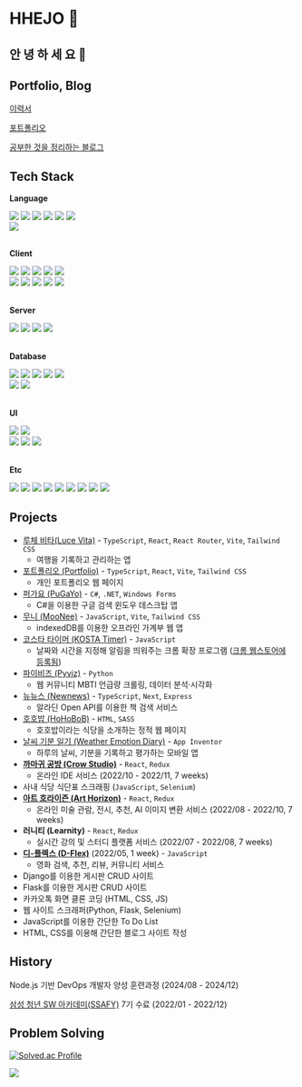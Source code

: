 # HHEJO 🥺

## 안 녕 하 세 요 👋

## Portfolio, Blog

[이력서](https://sable-exhaust-9f0.notion.site/479338ef915044d88328b7a65198bab7)

[포트폴리오](https://hhejo.github.io/portfolio)

[공부한 것을 정리하는 블로그](https://hhejo.github.io)

## Tech Stack

**Language**
<div>
  <img src="https://img.shields.io/badge/javascript-F7DF1E?style=for-the-badge&logo=javascript&logoColor=black">
  <img src="https://img.shields.io/badge/typescript-3178C6?style=for-the-badge&logo=typescript&logoColor=white">
  <img src="https://img.shields.io/badge/python-3776AB?style=for-the-badge&logo=python&logoColor=white">
  <img src="https://img.shields.io/badge/c%23-68217A?style=for-the-badge&logo=csharp&logoColor=white">
  <img src="https://img.shields.io/badge/c-A8B9CC?style=for-the-badge&logo=c&logoColor=black">
  <img src="https://img.shields.io/badge/c++-00599C?style=for-the-badge&logo=c%2B%2B&logoColor=white">
  <br />
  <img src="https://img.shields.io/badge/Rust-000000?style=flat-square&logo=rust&logoColor=white">
</div>
<br />

**Client**
<div>
  <img src="https://img.shields.io/badge/html5-E34F26?style=for-the-badge&logo=html5&logoColor=white">
  <img src="https://img.shields.io/badge/css3-1572B6?style=for-the-badge&logo=css3&logoColor=white">
  <img src="https://img.shields.io/badge/react-61DAFB?style=for-the-badge&logo=react&logoColor=black">
  <img src="https://img.shields.io/badge/next-000000?style=for-the-badge&logo=next.js&logoColor=white">
  <img src="https://img.shields.io/badge/vue-4FC08D?style=for-the-badge&logo=vue.js&logoColor=white">
  <br />
  <img src="https://img.shields.io/badge/redux-764ABC?style=for-the-badge&logo=redux&logoColor=white">
  <img src="https://img.shields.io/badge/zustand-000000?style=for-the-badge&logo=zustand&logoColor=white">
<!--   <img src="https://img.shields.io/badge/tanstack query-FF4154?style=for-the-badge&logo=react-query&logoColor=white"> -->
  <img src="https://img.shields.io/badge/react router-CA4245?style=for-the-badge&logo=react-router&logoColor=white">
<!--   <img src="https://img.shields.io/badge/immer-83C742?style=for-the-badge&logo=immer&logoColor=white"> -->
  <img src="https://img.shields.io/badge/vite-646CFF?style=for-the-badge&logo=vite&logoColor=white">
  <img src="https://img.shields.io/badge/webpack-8DD6F9?style=for-the-badge&logo=webpack&logoColor=black">
  <!-- Windows Forms 512BD4 -->
</div>
<br />

**Server**
<div>
  <img src="https://img.shields.io/badge/node-339933?style=for-the-badge&logo=node.js&logoColor=white">
  <img src="https://img.shields.io/badge/express-000000?style=for-the-badge&logo=express&logoColor=white">
  <img src="https://img.shields.io/badge/django-092E20?style=for-the-badge&logo=django&logoColor=white">
  <img src="https://img.shields.io/badge/flask-000000?style=for-the-badge&logo=flask&logoColor=white">
  <br />
<!--   <img src="https://img.shields.io/badge/ASP .NET-512BD4?style=flat-square&logo=asp&logoColor=white"> -->
<!--   <img src="https://img.shields.io/badge/fastapi-009688?style=flat-square&logo=fastapi&logoColor=white"> -->
  <!-- JWT 000000 -->
  <!-- OAuth 3C7DD9 -->
  <!-- Passport.js 34E27A -->
</div>
<br />

**Database**
<div>
  <img src="https://img.shields.io/badge/mongodb-47A248?style=for-the-badge&logo=mongodb&logoColor=white">
  <img src="https://img.shields.io/badge/mysql-4479A1?style=for-the-badge&logo=mysql&logoColor=white">
  <img src="https://img.shields.io/badge/sqlite-003B57?style=for-the-badge&logo=sqlite&logoColor=white">
  <img src="https://img.shields.io/badge/supabase-3ECF8E?style=for-the-badge&logo=supabase&logoColor=white">
  <img src="https://img.shields.io/badge/firebase-FFCA28?style=for-the-badge&logo=firebase&logoColor=white">
<!--   <img src="https://img.shields.io/badge/firebase-FFA611?style=for-the-badge&logo=firebase&logoColor=white"> -->
<!--   <img src="https://img.shields.io/badge/firebase-F5820D?style=for-the-badge&logo=firebase&logoColor=white"> -->
  <br />
  <img src="https://img.shields.io/badge/sequelize-52B0E7?style=flat-square&logo=sequelize&logoColor=white">
  <img src="https://img.shields.io/badge/mongoose-880000?style=flat-square&logo=mongoose&logoColor=white">
</div>
<br />

**UI**
<div>
  <img src="https://img.shields.io/badge/tailwindcss-06B6D4?style=for-the-badge&logo=tailwindcss&logoColor=white">
  <img src="https://img.shields.io/badge/sass-CC6699?style=for-the-badge&logo=sass&logoColor=white">
<!--   <img src="https://img.shields.io/badge/storybook-FF4785?style=for-the-badge&logo=storybook&logoColor=black"> -->
  <br />
  <img src="https://img.shields.io/badge/styled components-DB7093?style=flat-square&logo=styled-components&logoColor=white">
  <img src="https://img.shields.io/badge/bootstrap-7952B3?style=flat-square&logo=bootstrap&logoColor=white">
  <img src="https://img.shields.io/badge/mui-007FFF?style=flat-square&logo=mui&logoColor=white">
</div>
<br />

**Etc**

<div>
  <img src="https://img.shields.io/badge/git-F05032?style=for-the-badge&logo=git&logoColor=white">
  <img src="https://img.shields.io/badge/github-181717?style=for-the-badge&logo=github&logoColor=white">
  <img src="https://img.shields.io/badge/vim-019733?style=for-the-badge&logo=vim&logoColor=white">
  <img src="https://img.shields.io/badge/bash-4EAA25?style=for-the-badge&logo=gnubash&logoColor=white">
  <img src="https://img.shields.io/badge/eslint-4B32C3?style=for-the-badge&logo=eslint&logoColor=white">
  <img src="https://img.shields.io/badge/prettier-F7B93E?style=for-the-badge&logo=prettier&logoColor=black">
<!--   <img src="https://img.shields.io/badge/nodemon-76D04B?style=for-the-badge&logo=nodemon&logoColor=white"> -->
<!--   <img src="https://img.shields.io/badge/babel-F9DC3E?style=for-the-badge&logo=babel&logoColor=black"> -->
<!--   <img src="https://img.shields.io/badge/notion-FFFFFF?style=for-the-badge&logo=notion&logoColor=black"> -->
  <img src="https://img.shields.io/badge/figma-F24E1E?style=for-the-badge&logo=figma&logoColor=black">
  <img src="https://img.shields.io/badge/slack-4A154B?style=for-the-badge&logo=slack&logoColor=black">
  <img src="https://img.shields.io/badge/jira-0052CC?style=for-the-badge&logo=jira&logoColor=black">
<!--   <img src="https://img.shields.io/badge/discord-5865F2?style=for-the-badge&logo=discord&logoColor=black"> -->
</div>

## Projects

- [루체 비타(Luce Vita)](https://github.com/hhejo/luce-vita-client) - `TypeScript`, `React`, `React Router`, `Vite`, `Tailwind CSS`
  - 여행을 기록하고 관리하는 앱
- [포트폴리오 (Portfolio)](https://github.com/hhejo/portfolio) - `TypeScript`, `React`, `Vite`, `Tailwind CSS`
  - 개인 포트폴리오 웹 페이지
- [퍼가요 (PuGaYo)](https://github.com/hhejo/pugayo) - `C#`, `.NET`, `Windows Forms`
  - C#을 이용한 구글 검색 윈도우 데스크탑 앱
- [무니 (MooNee)](https://github.com/hhejo/moonee) - `JavaScript`, `Vite`, `Tailwind CSS`
  - indexedDB를 이용한 오프라인 가계부 웹 앱
- [코스타 타이머 (KOSTA Timer)](https://github.com/hhejo/chrome-timer) - `JavaScript`
  - 날짜와 시간을 지정해 알림을 띄워주는 크롬 확장 프로그램 ([크롬 웹스토어에 등록됨](https://chromewebstore.google.com/detail/kosta-timer/helppnekbooonbajcomnekjicpoaoifd?hl=ko&utm_source=ext_sidebar))
- [파이비즈 (Pyviz)](https://github.com/hhejo/pyviz) - `Python`
  - 웹 커뮤니티 MBTI 언급량 크롤링, 데이터 분석·시각화
- [뉴뉴스 (Newnews)](https://github.com/hhejo/newnews) - `TypeScript`, `Next`, `Express`
  - 알라딘 Open API를 이용한 책 검색 서비스
- [호호밥 (HoHoBoB)](https://github.com/hhejo/hohobob) - `HTML`, `SASS`
  - 호호밥이라는 식당을 소개하는 정적 웹 페이지
- [날씨 기분 일기 (Weather Emotion Diary)](https://github.com/hhejo/wea-emo-diary) - `App Inventor`
  - 하루의 날씨, 기분을 기록하고 평가하는 모바일 앱
- **[까마귀 공방 (Crow Studio)](https://github.com/hhejo/crow-studio-fe)** - `React`, `Redux`
  - 온라인 IDE 서비스 (2022/10 - 2022/11, 7 weeks)
- 사내 식당 식단표 스크래핑 (`JavaScript`, `Selenium`)
- **[아트 호라이즌 (Art Horizon)](https://github.com/hhejo/art-horizon-fe)** - `React`, `Redux`
  - 온라인 미술 관람, 전시, 추천, AI 이미지 변환 서비스 (2022/08 - 2022/10, 7 weeks)
- **러니티 (Learnity)** - `React`, `Redux`
  - 실시간 강의 및 스터디 플랫폼 서비스 (2022/07 - 2022/08, 7 weeks)
- **[디-플렉스 (D-Flex)](https://github.com/hhejo/D-FLEX)** (2022/05, 1 week) - `JavaScript`
  - 영화 검색, 추천, 리뷰, 커뮤니티 서비스
- Django를 이용한 게시판 CRUD 사이트
- Flask를 이용한 게시판 CRUD 사이트
- 카카오톡 화면 클론 코딩 (HTML, CSS, JS)
- 웹 사이트 스크래퍼(Python, Flask, Selenium)
- JavaScript를 이용한 간단한 To Do List
- HTML, CSS를 이용해 간단한 블로그 사이트 작성

## History

Node.js 기반 DevOps 개발자 양성 훈련과정 (2024/08 - 2024/12)

[삼성 청년 SW 아카데미(SSAFY)](https://www.ssafy.com/ksp/jsp/swp/swpMain.jsp) 7기 수료 (2022/01 - 2022/12)

## Problem Solving

[![Solved.ac Profile](http://mazassumnida.wtf/api/v2/generate_badge?boj=verymanycoins)](https://solved.ac/verymanycoins/)

<a href="https://hits.seeyoufarm.com"><img src="https://hits.seeyoufarm.com/api/count/incr/badge.svg?url=https%3A%2F%2Fgithub.com%2Fhhejo%2Fhit-counter&count_bg=%237FC3F2&title_bg=%23555555&icon=&icon_color=%23E7E7E7&title=hits&edge_flat=false"/></a>

<!--
## Languages

![Top Langs](https://github-readme-stats.vercel.app/api/top-langs/?username=hhejo&layout=compact)
-->

<!--

혼자 프로젝트 2020-2021
플라스크
셀레늄
노마드코더

-->

<!--
**hhejo/hhejo** is a ✨ _special_ ✨ repository because its `README.md` (this file) appears on your GitHub profile.

Here are some ideas to get you started:

- 🔭 I’m currently working on ...
- 🌱 I’m currently learning ...
- 👯 I’m looking to collaborate on ...
- 🤔 I’m looking for help with ...
- 💬 Ask me about ...
- 📫 How to reach me: ...
- 😄 Pronouns: ...
- ⚡ Fun fact: ...

![hhejo's GitHub stats](https://github-readme-stats.vercel.app/api?username=hhejo&show_icons=true&theme=default)

-->
